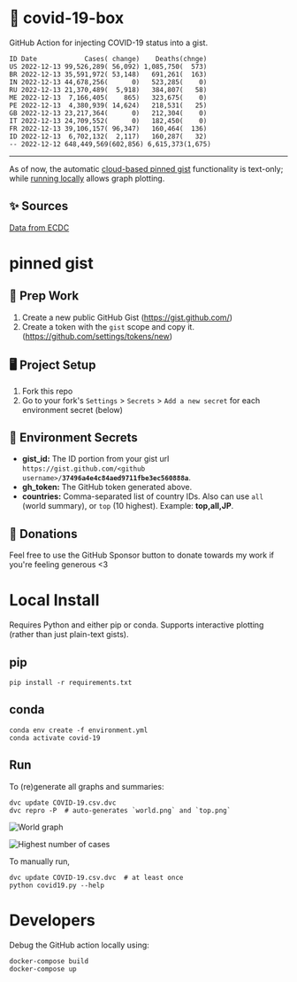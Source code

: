 # 🏥 covid-19-box

GitHub Action for injecting COVID-19 status into a gist.

```
ID Date            Cases( change)    Deaths(chnge)
US 2022-12-13 99,526,289( 56,092) 1,085,750(  573)
BR 2022-12-13 35,591,972( 53,148)   691,261(  163)
IN 2022-12-13 44,678,256(      0)   523,285(    0)
RU 2022-12-13 21,370,489(  5,918)   384,807(   58)
ME 2022-12-13  7,166,405(    865)   323,675(    0)
PE 2022-12-13  4,380,939( 14,624)   218,531(   25)
GB 2022-12-13 23,217,364(      0)   212,304(    0)
IT 2022-12-13 24,709,552(      0)   182,450(    0)
FR 2022-12-13 39,106,157( 96,347)   160,464(  136)
ID 2022-12-13  6,702,132(  2,117)   160,287(   32)
-- 2022-12-12 648,449,569(602,856) 6,615,373(1,675)
```

---

As of now, the automatic [cloud-based pinned gist](#pinned-gist) functionality is text-only;
while [running locally](#local-install) allows graph plotting.

## ✨ Sources

[Data from ECDC](https://www.ecdc.europa.eu/en/publications-data/download-todays-data-geographic-distribution-covid-19-cases-worldwide)

# pinned gist

## 🎒 Prep Work
1. Create a new public GitHub Gist (https://gist.github.com/)
1. Create a token with the `gist` scope and copy it. (https://github.com/settings/tokens/new)

## 🖥 Project Setup
1. Fork this repo
1. Go to your fork's `Settings` > `Secrets` > `Add a new secret` for each environment secret (below)

## 🤫 Environment Secrets
- **gist_id:** The ID portion from your gist url `https://gist.github.com/<github username>/`**`37496a4e4c84aed9711fbe3ec560888a`**.
- **gh_token:** The GitHub token generated above.
- **countries:** Comma-separated list of country IDs. Also can use `all` (world summary), or `top` (10 highest). Example: **top,all,JP**.

## 💸 Donations

Feel free to use the GitHub Sponsor button to donate towards my work if you're feeling generous <3

# Local Install

Requires Python and either pip or conda. Supports interactive plotting (rather than just plain-text gists).

## pip

```
pip install -r requirements.txt
```

## conda

```
conda env create -f environment.yml
conda activate covid-19
```

## Run

To (re)generate all graphs and summaries:

```
dvc update COVID-19.csv.dvc
dvc repro -P  # auto-generates `world.png` and `top.png`
```

![World graph](world.png)

![Highest number of cases](top.png)

To manually run,

```
dvc update COVID-19.csv.dvc  # at least once
python covid19.py --help
```

# Developers

Debug the GitHub action locally using:

```
docker-compose build
docker-compose up
```
